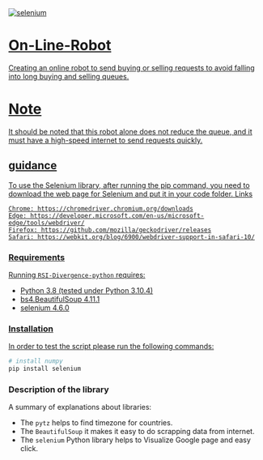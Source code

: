 <a href="https://pypi.org/project/selenium/">
    <img src="https://pypi.org/project/selenium/" alt="selenium">
    
# On-Line-Robot
Creating an online robot to send buying or selling requests to avoid falling into long buying and selling queues.

# Note
It should be noted that this robot alone does not reduce the queue, and it must have a high-speed internet to send requests quickly.

## guidance
To use the Selenium library, after running the pip command, you need to download the web page for Selenium and put it in your code folder.
Links 
```
Chrome: https://chromedriver.chromium.org/downloads
Edge: https://developer.microsoft.com/en-us/microsoft-edge/tools/webdriver/
Firefox: https://github.com/mozilla/geckodriver/releases
Safari: https://webkit.org/blog/6900/webdriver-support-in-safari-10/
```

### Requirements
Running `RSI-Divergence-python` requires:
* Python 3.8 (tested under Python 3.10.4)
* bs4.BeautifulSoup 4.11.1
* selenium 4.6.0

### Installation
In order to test the script please run the following commands:
```sh
# install numpy
pip install selenium
```

### Description of the library
A summary of explanations about libraries:
* The `pytz` helps to find timezone for countries.
* The `BeautifulSoup` it makes it easy to do scrapping data from internet.
* The `selenium` Python library helps to Visualize Google page and easy click.


